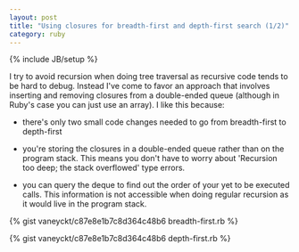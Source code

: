 ```yaml
---
layout: post
title: "Using closures for breadth-first and depth-first search (1/2)"
category: ruby
---
```

{% include JB/setup %}

I try to avoid recursion when doing tree traversal as recursive code tends to be hard to debug. Instead I've come to favor an approach that involves inserting and removing closures from a double-ended queue (although in Ruby's case you can just use an array). I like this because:

- there's only two small code changes needed to go from breadth-first to depth-first

- you're storing the closures in a double-ended queue rather than on the program stack. This means you don't have to worry about 'Recursion too deep; the stack overflowed' type errors.

- you can query the deque to find out the order of your yet to be executed calls. This information is not accessible when doing regular recursion as it would live in the program stack.

{% gist vaneyckt/c87e8e1b7c8d364c48b6 breadth-first.rb %}

{% gist vaneyckt/c87e8e1b7c8d364c48b6 depth-first.rb %}
